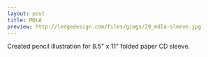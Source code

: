 ```yaml
---
layout: post
title: MDLA
preview: http://ledgedesign.com/files/gimgs/29_mdla-sleeve.jpg
---
```

Created pencil illustration for 8.5" x 11" folded paper CD sleeve.